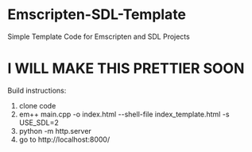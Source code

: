 # Emscripten-SDL-Template
 Simple Template Code for Emscripten and SDL Projects
# I WILL MAKE THIS PRETTIER SOON
Build instructions:
1. clone code
2. em++ main.cpp -o index.html --shell-file index_template.html -s USE_SDL=2
3. python -m http.server
4. go to http://localhost:8000/
